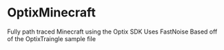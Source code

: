# OptixMinecraft
Fully path traced Minecraft using the Optix SDK
Uses FastNoise
Based off of the OptixTraingle sample file
